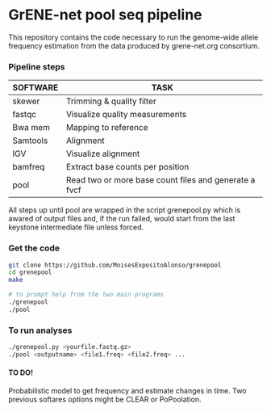 # GrENE-net pool seq pipeline

This repository contains the code necessary to run the genome-wide allele 
frequency estimation from the data produced by grene-net.org consortium.

### Pipeline steps

| SOFTWARE | TASK |
| --- | --- |
| skewer | Trimming & quality filter |
| fastqc | Visualize quality measurements |
| Bwa mem | Mapping to reference |
| Samtools | Alignment |
| IGV |  Visualize alignment |
| bamfreq | Extract base counts per position  |
| pool | Read two or more base count files and generate a fvcf |

All steps up until pool are wrapped in the script grenepool.py which is 
awared of output files and, if the run failed, would start from
the last keystone intermediate file unless forced.

### Get the code
```bash
git clone https://github.com/MoisesExpositoAlonso/grenepool
cd grenepool
make

# to prompt help from the two main programs
./grenepool
./pool

```

### To run analyses

```bash
./grenepool.py <yourfile.fastq.gz> 
./pool <outputname> <file1.freq> <file2.freq> ...

```


#### TO DO!
Probabilistic model to get frequency and estimate changes in time. Two 
previous softares  options might be CLEAR or PoPoolation.

